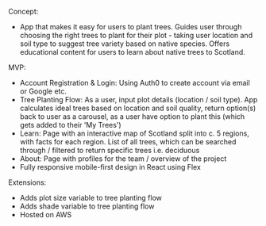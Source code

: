 Concept:
- App that makes it easy for users to plant trees. Guides user through choosing the right trees to plant for their plot - taking user location and soil type to suggest tree variety based on native species. Offers educational content for users to learn about native trees to Scotland.

MVP:
- Account Registration & Login: Using Auth0 to create account via email or Google etc. 
- Tree Planting Flow: As a user, input plot details (location / soil type). App calculates ideal trees based on location and soil quality, return option(s) back to user as a carousel, as a user have option to plant this (which gets added to their 'My Trees')
- Learn: Page with an interactive map of Scotland split into c. 5 regions, with facts for each region. List of all trees, which can be searched through / filtered to return specific trees i.e. deciduous
- About: Page with profiles for the team / overview of the project 
- Fully responsive mobile-first design in React using Flex

Extensions:
- Adds plot size variable to tree planting flow
- Adds shade variable to tree planting flow
- Hosted on AWS
